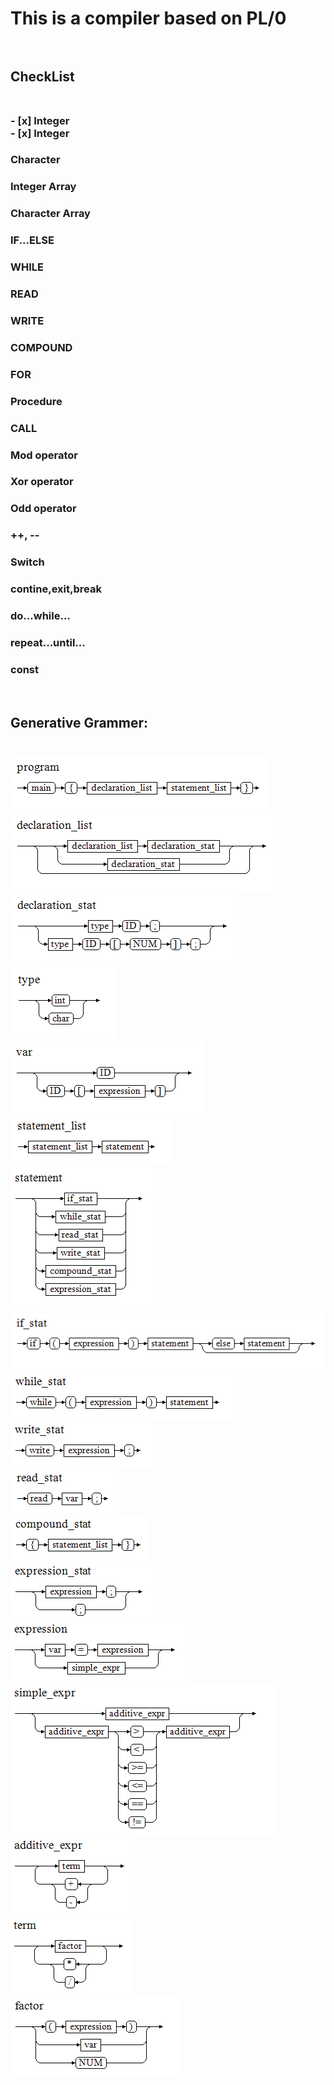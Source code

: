 # This is a compiler based on PL/0 <br><br>

## CheckList<br><br>

### - [x] Integer 				    <br>- [x] Integer
### Character 			    <br>
### Integer Array		    <br>
### Character Array		  <br>
### IF...ELSE			      <br>
### WHILE				        <br>
### READ					      <br>
### WRITE				        <br>
### COMPOUND				    <br>
### FOR					        <br>
### Procedure			      <br>
### CALL					      <br>
### Mod operator			  <br>
### Xor operator			  <br>
### Odd operator			  <br>
### ++, --				      <br>
### Switch				      <br>
### contine,exit,break	<br>
### do...while...		    <br>
### repeat...until...	  <br>
### const				        <br>
<br>

## Generative Grammer:<br><br>
![image](https://github.com/RushToNeverLand/Compiler/raw/master/temp/1.png)<br>
![image](https://github.com/RushToNeverLand/Compiler/raw/master/temp/2.png)<br>
![image](https://github.com/RushToNeverLand/Compiler/raw/master/temp/3.png)<br>
![image](https://github.com/RushToNeverLand/Compiler/raw/master/temp/4.png)<br>
![image](https://github.com/RushToNeverLand/Compiler/raw/master/temp/5.png)<br>
![image](https://github.com/RushToNeverLand/Compiler/raw/master/temp/6.png)<br>
![image](https://github.com/RushToNeverLand/Compiler/raw/master/temp/7.png)<br>
![image](https://github.com/RushToNeverLand/Compiler/raw/master/temp/8.png)<br>
![image](https://github.com/RushToNeverLand/Compiler/raw/master/temp/9.png)<br>
![image](https://github.com/RushToNeverLand/Compiler/raw/master/temp/10.png)<br>
![image](https://github.com/RushToNeverLand/Compiler/raw/master/temp/11.png)<br>
![image](https://github.com/RushToNeverLand/Compiler/raw/master/temp/12.png)<br>
![image](https://github.com/RushToNeverLand/Compiler/raw/master/temp/13.png)<br>
![image](https://github.com/RushToNeverLand/Compiler/raw/master/temp/14.png)<br>
![image](https://github.com/RushToNeverLand/Compiler/raw/master/temp/15.png)<br>
![image](https://github.com/RushToNeverLand/Compiler/raw/master/temp/16.png)<br>
![image](https://github.com/RushToNeverLand/Compiler/raw/master/temp/17.png)<br>
![image](https://github.com/RushToNeverLand/Compiler/raw/master/temp/18.png)<br>

